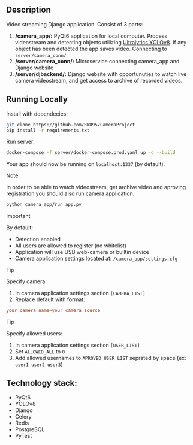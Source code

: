 ## Description
Video streaming Django application. Consist of 3 parts:

1. **/camera_app/:** PyQt6 application for local computer. Process videostream and detecting objects utilizing [Ultralytics YOLOv8](https://github.com/ultralytics/ultralytics). If any object has been detected the app saves video. Connecting to `server/camera_conn/`
2. **/server/camera_conn/:** Microservice connecting camera_app and Django website
3. **/server/djbackend/:** Django website with opportunuties to watch live camera videostream, and get access to archive of recorded videos.

## Running Locally

Install with dependecies:

```bash
git clone https://github.com/SW895/CameraProject
pip install -r requirements.txt
```
Run server:

```bash
docker-compose -f server/docker-compose.prod.yaml up -d --build
```

Your app should now be running on `localhost:1337` (by default).

> [!NOTE] 
> In order to be able to watch videostream, get archive video and aproving registration you should also run camera application.
> 
>
>```bash
>python camera_app/run_app.py
>```


> [!IMPORTANT]
>
> By default:
> * Detection enabled
> * All users are allowed to register (no whitelist)
> * Application will use USB web-camera or builtin device 
> * Camera application settings located at: `/camera_app/settings.cfg`

> [!TIP]
> Specify camera:
> 1. In camera application settings section `[CAMERA_LIST]`
> 2. Replace default with format:
> 
> ```toml
> your_camera_name=your_camera_source
> ```

> [!TIP]
> Specify allowed users:
> 1. In camera application settings section `[USER_LIST]`
> 2. Set `ALLOWED_ALL` to `0`
> 3. Add allowed usernames to `APROVED_USER_LIST` seprated by space (ex: `user1 user2 user3`)

## Technology stack:

* PyQt6
* YOLOv8
* Django
* Celery
* Redis
* PostgreSQL
* PyTest
